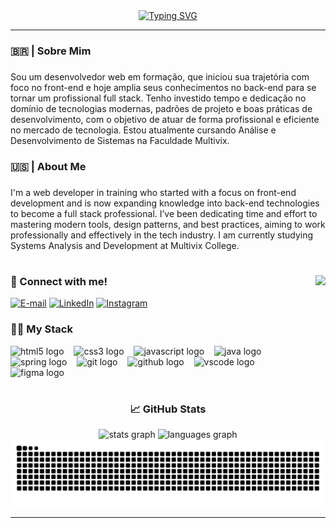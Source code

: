 <div align="center">
  <a href="https://git.io/typing-svg">
    <img src="https://readme-typing-svg.demolab.com?font=Fira+Code&weight=500&size=22&pause=1000&color=0f9b1e&center=true&vCenter=true&random=false&width=524&lines=%E2%8A%B9+Welcome+to+my+profile!" alt="Typing SVG">
  </a>
</div>

---

###



<h3 align="left">🇧🇷 | Sobre Mim</h3>

###

<p align="left">Sou um desenvolvedor web em formação, que iniciou sua trajetória com foco no front-end e hoje amplia seus conhecimentos no back-end para se tornar um profissional full stack. Tenho investido tempo e dedicação no domínio de tecnologias modernas, padrões de projeto e boas práticas de desenvolvimento, com o objetivo de atuar de forma profissional e eficiente no mercado de tecnologia. Estou atualmente cursando Análise e Desenvolvimento de Sistemas na Faculdade Multivix.</p>

###

<h3 align="left">🇺🇸 | About Me</h3>

###

<p align="left">I'm a web developer in training who started with a focus on front-end development and is now expanding knowledge into back-end technologies to become a full stack professional. I’ve been dedicating time and effort to mastering modern tools, design patterns, and best practices, aiming to work professionally and effectively in the tech industry. I am currently studying Systems Analysis and Development at Multivix College.</p>

###

#

<img align="right" height="190" src="https://media4.giphy.com/media/v1.Y2lkPTc5MGI3NjExcjNzY203M2Q2bnU2N202MDBreng2bjc5d204c2hsOXljYWJ6dTgxMiZlcD12MV9pbnRlcm5hbF9naWZfYnlfaWQmY3Q9Zw/78XCFBGOlS6keY1Bil/giphy.gif"  />

<h3 align="left">📧 Connect with me!</h3>

[![E-mail](https://img.shields.io/badge/-Email-000?style=for-the-badge&logo=microsoft-outlook&logoColor=FF00F6&color:FFF)](mailto:keven.oliveira2k22@gmail.com)
[![LinkedIn](https://img.shields.io/badge/-LinkedIn-000?style=for-the-badge&logo=linkedin&logoColor=FF00F6&color:FFF)](https://www.linkedin.com/in/kevenolg/)
[![Instagram](https://img.shields.io/badge/-Instagram-000?style=for-the-badge&logo=instagram&logoColor=FF00F6&color:FFF)](https://www.instagram.com/keven.olg/)


<h3 align="left">👨‍💻 My Stack</h3>

<div align="left">
  <img src="https://cdn.jsdelivr.net/gh/devicons/devicon/icons/html5/html5-original.svg" height="35" alt="html5 logo"  />
  <img width="8" />
  <img src="https://cdn.jsdelivr.net/gh/devicons/devicon/icons/css3/css3-original.svg" height="35" alt="css3 logo"  />
  <img width="8" />
  <img src="https://cdn.jsdelivr.net/gh/devicons/devicon/icons/javascript/javascript-plain.svg" height="35" alt="javascript logo"  />
  <img width="8" />
  <img src="https://cdn.jsdelivr.net/gh/devicons/devicon/icons/java/java-original.svg" height="35" alt="java logo"  />
  <img width="8" />
  <img src="https://cdn.jsdelivr.net/gh/devicons/devicon/icons/spring/spring-original.svg" height="35" alt="spring logo"  />
  <img width="8" />
  <img src="https://skillicons.dev/icons?i=git" height="35" alt="git logo"  />
  <img width="8" />
  <img src="https://skillicons.dev/icons?i=github" height="35" alt="github logo"  />
  <img width="8" />
  <img src="https://skillicons.dev/icons?i=vscode" height="35" alt="vscode logo"  />
  <img width="8" />
  <img src="https://skillicons.dev/icons?i=figma" height="35" alt="figma logo"  />
  <img width="8" />
</div>

#
###

<h3 align="center">📈 GitHub Stats</h3>


<div align="center">
  <img src="https://github-readme-stats.vercel.app/api?username=Kvn-OG&hide_title=false&hide_rank=false&show_icons=true&include_all_commits=true&count_private=true&disable_animations=false&theme=chartreuse-dark&locale=en&hide_border=true" height="150" alt="stats graph"  />
  <img src="https://github-readme-stats.vercel.app/api/top-langs?username=Kvn-OG&locale=en&hide_title=false&layout=compact&card_width=320&langs_count=5&theme=chartreuse-dark&hide_border=true" height="150" alt="languages graph"  />
</div>

<picture align="center">
  <source media="(prefers-color-scheme: dark)" srcset="https://raw.githubusercontent.com/Kvn-OG/Kvn-OG/output/github-contribution-grid-snake-dark.svg">
  <source media="(prefers-color-scheme: light)" srcset="https://raw.githubusercontent.com/Kvn-OG/Kvn-OG/output/github-contribution-grid-snake-dark.svg">
  <img align="center" alt="github contribution grid snake animation" src="https://raw.githubusercontent.com/Kvn-OG/Kvn-OG/output/github-contribution-grid-snake.svg">
</picture>

---
